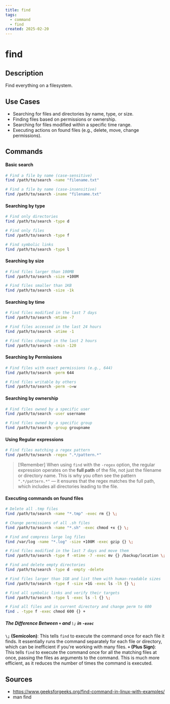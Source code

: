 ```yaml
---
title: find
tags:
  - command
  - find
created: 2025-02-20
---
```


# find

## Description
Find everything on a filesystem.
## Use Cases
- Searching for files and directories by name, type, or size.
- Finding files based on permissions or ownership.
- Searching for files modified within a specific time range.
- Executing actions on found files (e.g., delete, move, change permissions).
## Commands
#### Basic search
```bash
# Find a file by name (case-sensitive)
find /path/to/search -name "filename.txt"

# Find a file by name (case-insensitive)
find /path/to/search -iname "filename.txt"
```

#### Searching by type
```bash
# Find only directories
find /path/to/search -type d

# Find only files
find /path/to/search -type f

# Find symbolic links
find /path/to/search -type l
```

#### Searching by size

```bash
# Find files larger than 100MB
find /path/to/search -size +100M

# Find files smaller than 1KB
find /path/to/search -size -1k
```

#### Searching by time

```bash
# Find files modified in the last 7 days
find /path/to/search -mtime -7

# Find files accessed in the last 24 hours
find /path/to/search -atime -1

# Find files changed in the last 2 hours
find /path/to/search -cmin -120
```

#### Searching by Permissions

```bash
# Find files with exact permissions (e.g., 644)
find /path/to/search -perm 644

# Find files writable by others
find /path/to/search -perm -o=w
```

#### Searching by ownership

```bash
# Find files owned by a specific user
find /path/to/search -user username

# Find files owned by a specific group
find /path/to/search -group groupname
```

#### Using Regular expressions

```bash
# Find files matching a regex pattern
find /path/to/search -regex ".*/pattern.*"
```

> [!Remember]
> When using `find` with the `-regex` option, the regular expression operates on the **full path** of the file, not just the filename or directory name. This is why you often see the pattern `".*/pattern.*"` — it ensures that the regex matches the full path, which includes all directories leading to the file.

#### Executing commands on found files

```bash
# Delete all .tmp files
find /path/to/search -name "*.tmp" -exec rm {} \;

# Change permissions of all .sh files
find /path/to/search -name "*.sh" -exec chmod +x {} \;

# Find and compress large log files
find /var/log -name "*.log" -size +100M -exec gzip {} \;

# Find files modified in the last 7 days and move them
find /path/to/search -type f -mtime -7 -exec mv {} /backup/location \;

# Find and delete empty directories
find /path/to/search -type d -empty -delete

# Find files larger than 1GB and list them with human-readable sizes
find /path/to/search -type f -size +1G -exec ls -lh {} \;

# Find all symbolic links and verify their targets
find /path/to/search -type l -exec ls -l {} \;

# Find all files and in current directory and change perm to 600
find . -type f -exec chmod 600 {} +
```

##### The Difference Between `+` and `\;` in `-exec`
**`\;` (Semicolon)**: This tells `find` to execute the command once for each file it finds. It essentially runs the command separately for each file or directory, which can be inefficient if you're working with many files.
**`+` (Plus Sign)**: This tells `find` to execute the command once for all the matching files at once, passing the files as arguments to the command. This is much more efficient, as it reduces the number of times the command is executed.

## Sources
- https://www.geeksforgeeks.org/find-command-in-linux-with-examples/
- man find
